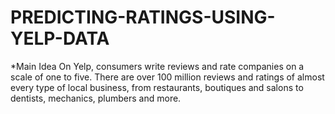 # PREDICTING-RATINGS-USING-YELP-DATA

*Main Idea
On Yelp, consumers write reviews and rate companies on a scale of one to five. There are over 100 million reviews and ratings of almost every type of local business, from restaurants, boutiques and salons to dentists, mechanics, plumbers and more.
